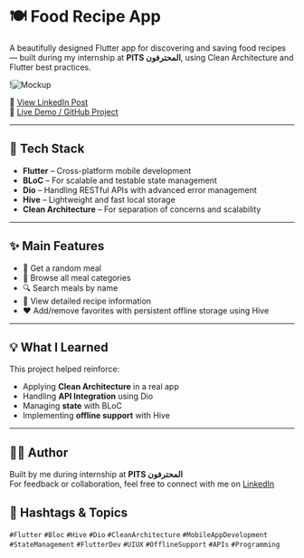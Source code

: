 # 🍽️ Food Recipe App

A beautifully designed Flutter app for discovering and saving food recipes — built during my internship at **PITS المحترفون**, using Clean Architecture and Flutter best practices.

!![Mockup](food_mockup.png)<!-- Replace with actual mockup file name -->

🔗 [View LinkedIn Post](https://www.linkedin.com/feed/update/urn:li:activity:7325829081625706496/)  
🔗 [Live Demo / GitHub Project](https://lnkd.in/dNFvXNt5)

---

## 📱 Tech Stack

- **Flutter** – Cross-platform mobile development
- **BLoC** – For scalable and testable state management
- **Dio** – Handling RESTful APIs with advanced error management
- **Hive** – Lightweight and fast local storage
- **Clean Architecture** – For separation of concerns and scalability

---

## ✨ Main Features

- 🎲 Get a random meal
- 📂 Browse all meal categories
- 🔍 Search meals by name
- 📄 View detailed recipe information
- ❤️ Add/remove favorites with persistent offline storage using Hive

---

## 💡 What I Learned

This project helped reinforce:

- Applying **Clean Architecture** in a real app
- Handling **API Integration** using Dio
- Managing **state** with BLoC
- Implementing **offline support** with Hive

---

## 🧑‍💻 Author

Built by me during internship at **PITS المحترفون**  
For feedback or collaboration, feel free to connect with me on [LinkedIn](https://www.linkedin.com/feed/update/urn:li:activity:7325829081625706496/)


## 🔖 Hashtags & Topics

`#Flutter` `#Bloc` `#Hive` `#Dio` `#CleanArchitecture` `#MobileAppDevelopment` `#StateManagement` `#FlutterDev` `#UIUX` `#OfflineSupport` `#APIs` `#Programming`
